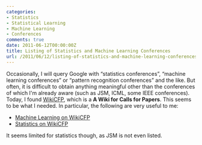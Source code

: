 ```yaml
---
categories:
- Statistics
- Statistical Learning
- Machine Learning
- Conferences
comments: true
date: 2011-06-12T00:00:00Z
title: Listing of Statistics and Machine Learning Conferences
url: /2011/06/12/listing-of-statistics-and-machine-learning-conferences/
---
```


Occasionally, I will query Google with “statistics conferences”, “machine learning conferences” or “pattern recognition conferences” and the like. But often, it is difficult to obtain anything
meaningful other than the conferences of which I'm already aware (such as JSM, ICML, some IEEE conferences). Today, I found [WikiCFP](http://www.wikicfp.com/cfp/), which is a __A Wiki for Calls for
Papers__. This seems to be what I needed. In particular, the following are very useful to me:

* [Machine Learning on WikiCFP](http://www.wikicfp.com/cfp/call?conference=machine%20learning)
* [Statistics on WikiCFP](http://www.wikicfp.com/cfp/call?conference=statistics)

It seems limited for statistics though, as JSM is not even listed.